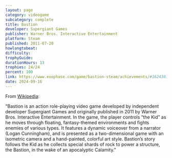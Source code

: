```yaml
---
layout: page
category: videogame
subcategory: complete
title: Bastion
developer: Supergiant Games
publisher: Warner Bros. Interactive Entertainment
platform: Steam
published: 2011-07-20
howlongtobeat:
difficulty:
trophyGuide:
durationHours: 13
trophies: 24/24
percent: 100
link: https://www.exophase.com/game/bastion-steam/achievements/#1624301
date: 2024-09-16
---
```


From [Wikipedia](https://en.wikipedia.org/wiki/Bastion_(video_game)):

"Bastion is an action role-playing video game developed by independent developer Supergiant Games and originally published in 2011 by Warner Bros. Interactive Entertainment. In the game, the player controls “the Kid” as he moves through floating, fantasy-themed environments and fights enemies of various types. It features a dynamic voiceover from a narrator (Logan Cunningham), and is presented as a two-dimensional game with an isometric camera and a hand-painted, colorful art style. Bastion’s story follows the Kid as he collects special shards of rock to power a structure, the Bastion, in the wake of an apocalyptic Calamity."
